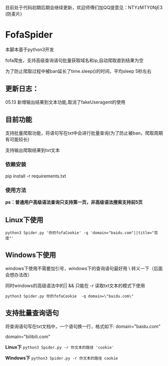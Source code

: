 目前处于代码初期后期会继续更新，欢迎师傅们加QQ提意见：NTYzMTY0NjE3 (防麦片)

# FofaSpider
本脚本基于python3开发

fofa爬虫，支持高级查询语句批量获取域名和ip,自动爬取直到结果为空

为了防止爬取过程中被ban延长了time.sleep()的时间，平均sleep 5秒左右

## 更新日志：
05.13 新增输出结果到文本功能,取消了fakeUseragent的使用

## 目前功能
支持批量爬取功能，将语句写在txt中会进行批量查询(为了防止被ban，爬取周期有可能较长)

支持输出爬取结果到txt文本

### 依赖安装

pip install -r requirements.txt

### 使用方法

**ps：普通用户高级语法查询只支持第一页，非高级语法搜索支持前5页**

## Linux下使用

`python3 Spider.py '你的fofaCookie' -q 'domain="baidu.com"||title="百度"' `

## Windows下使用

windows下使用不需要加引号，windows下的查询语句最好用 \ 转义一下（后面会想办法改）

同时windows的高级语法中的|| && 只能在 -r 读取txt文本的模式下使用

`python3 Spider.py 你的fofaCookie  -q domain=\"baidu.com\" `

## 支持批量查询语句
将查询语句写在txt文档中，一个语句换一行，格式如下:
domain="baidu.com"

domain="bilibili.com"

**Linux下**
`python3 Spider.py -r 你文本的路径 'cookie'`

**Windows下**
`python3 Spider.py -r 你文本的路径 cookie`
